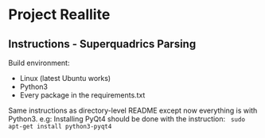 # Project Reallite

## Instructions - Superquadrics Parsing
Build environment:
* Linux (latest Ubuntu works)
* Python3
* Every package in the requirements.txt

Same instructions as directory-level README except now everything is with Python3.
    e.g: Installing PyQt4 should be done with the instruction: ` sudo apt-get install python3-pyqt4`
